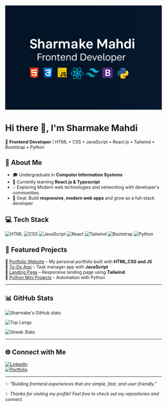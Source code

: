 ![Banner](my-banner.png)
# Hi there 👋, I'm Sharmake Mahdi  
🚀 **Frontend Developer** | HTML • CSS • JavaScript • React.js • Tailwind • Bootstrap • Python  

## 🌟 About Me  
- 🎓 Undergraduate in **Computer Information Systems**  
- 🌱 Currently learning **React.js & Typescript**  
- 💡 Exploring Modern web technologies and networking with developer's communities 
- 🎯 Goal: Build **responsive, modern web apps** and grow as a full-stack developer 

## 💻 Tech Stack
![HTML](https://img.shields.io/badge/HTML5-E34F26?style=for-the-badge&logo=html5&logoColor=white) ![CSS](https://img.shields.io/badge/CSS3-1572B6?style=for-the-badge&logo=css3&logoColor=white) ![JavaScript](https://img.shields.io/badge/JavaScript-323330?style=for-the-badge&logo=javascript&logoColor=F7DF1E) ![React](https://img.shields.io/badge/React-20232A?style=for-the-badge&logo=react&logoColor=61DAFB) ![Tailwind](https://img.shields.io/badge/Tailwind_CSS-38B2AC?style=for-the-badge&logo=tailwind-css&logoColor=white) ![Bootstrap](https://img.shields.io/badge/Bootstrap-563D7C?style=for-the-badge&logo=bootstrap&logoColor=white) ![Python](https://img.shields.io/badge/Python-3776AB?style=for-the-badge&logo=python&logoColor=white) 

## 📌 Featured Projects  
🔹 [Portfolio Website](https://smentor.me/) – My personal portfolio built with **HTML,CSS and JS**  
🔹 [To-Do App](#) – Task manager app with **JavaScript**  
🔹 [Landing Page](https://github.com/SharmanMahdi/Tailwindcss) – Responsive landing page using **Tailwind**  
🔹 [Python Mini Projects](#) – Automation with Python  


---

## 📊 GitHub Stats
![Sharmake's GitHub stats](https://github-readme-stats.vercel.app/api?username=SharmanMahdi&show_icons=true&theme=radical&cache_seconds=60)  

![Top Langs](https://github-readme-stats.vercel.app/api/top-langs/?username=SharmanMahdi&layout=compact&theme=radical&cache_seconds=60)  

![Streak Stats](https://github-readme-streak-stats.herokuapp.com/?user=SharmanMahdi&theme=radical&cache_seconds=60)

---

## 🌐 Connect with Me
[![LinkedIn](https://img.shields.io/badge/LinkedIn-blue?style=for-the-badge&logo=linkedin)](https://linkedin.com/in/sharmakemahdi)  
[![Portfolio](https://img.shields.io/badge/Portfolio-000000?style=for-the-badge&logo=vercel&logoColor=white)](https://smentor.me)  

---
✨ *"Building frontend experiences that are simple, fast, and user-friendly."*

✨ *Thanks for visiting my profile! Feel free to check out my repositories and connect.*  

